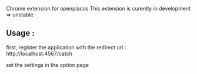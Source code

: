 Chrome extension for openplacos
This extension is curently in development => unstable

Usage : 
---------------

first, register the application with the redirect uri :
  http://localhost:4567/catch

set the settings in the option page
  

